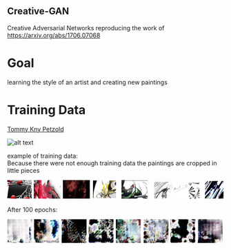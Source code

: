 ## Creative-GAN
 Creative Adversarial Networks
reproducing the work of https://arxiv.org/abs/1706.07068

# Goal
learning the style of an artist and creating new paintings

# Training Data
[Tommy Kny Petzold](https://www.tommy-kny-petzold.de)

![alt text](https://github.com/AndreasWieg/Creative-GAN/blob/master/example/Die%20Rebellion%20der%20Topfpflanzen.jpg)


example of training data:<br/>
Because there were not enough training data the paintings are cropped in little pieces 

![alt text](https://github.com/AndreasWieg/Creative-GAN/blob/master/example/example_training_data.jpg)

After 100 epochs:

![alt text](https://github.com/AndreasWieg/Creative-GAN/blob/master/example/100_epoch.jpg)

